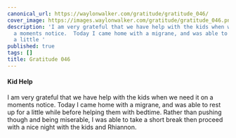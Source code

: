 ```yaml
---
canonical_url: https://waylonwalker.com/gratitude/gratitude_046/
cover_image: https://images.waylonwalker.com/gratitude/gratitude_046.png
description: 'I am very grateful that we have help with the kids when we need it on
  a moments notice.  Today I came home with a migrane, and was able to rest up for
  a little '
published: true
tags: []
title: Gratitude 046
---
```


#### Kid Help

I am very grateful that we have help with the kids when we need it on a moments notice.  Today I came home with a migrane, and was able to rest up for a little while before helping them with bedtime.  Rather than pushing though and being miserable, I was able to take a short break then proceed with a nice night with the kids and Rhiannon.